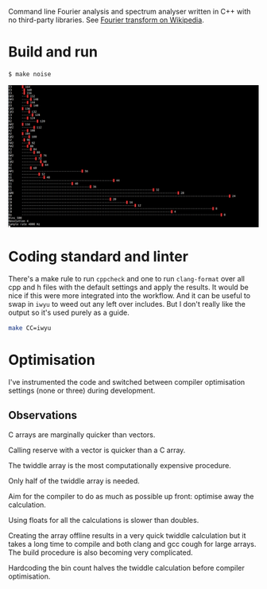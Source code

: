 Command line Fourier analysis and spectrum analyser written in C++ with no
third-party libraries. See [Fourier transform on
Wikipedia](https://en.wikipedia.org/wiki/Fourier_transform#Example).

# Build and run
```bash
$ make noise
```

![](spectrum.png)

# Coding standard and linter
There's a make rule to run ```cppcheck``` and one to run ```clang-format```
over all cpp and h files with the default settings and apply the results. It
would be nice if this were more integrated into the workflow. And it can be
useful to swap in ```iwyu``` to weed out any left over includes. But I don't
really like the output so it's used purely as a guide.
```bash
make CC=iwyu
```

# Optimisation
I've instrumented the code and switched between compiler optimisation settings
(none or three) during development.

## Observations
C arrays are marginally quicker than vectors.

Calling reserve with a vector is quicker than a C array.

The twiddle array is the most computationally expensive procedure.

Only half of the twiddle array is needed.

Aim for the compiler to do as much as possible up front: optimise away the
calculation.

Using floats for all the calculations is slower than doubles.

Creating the array offline results in a very quick twiddle calculation but it
takes a long time to compile and both clang and gcc cough for large arrays. The
build procedure is also becoming very complicated.

Hardcoding the bin count halves the twiddle calculation before compiler
optimisation.
